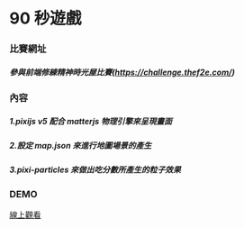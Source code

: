 # 90 秒遊戲

### 比賽網址

##### 參與前端修練精神時光屋比賽(https://challenge.thef2e.com/)

### 內容

##### 1.pixijs v5 配合 matterjs 物理引擎來呈現畫面

##### 2.設定 map.json 來進行地圖場景的產生

##### 3.pixi-particles 來做出吃分數所產生的粒子效果

### DEMO

[線上觀看](https://startail007.github.io/90SGAME_0/)
